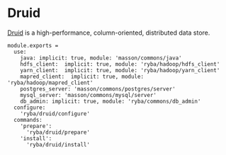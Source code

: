
# Druid

[Druid](http://www.druid.io) is a high-performance, column-oriented, distributed 
data store.

    module.exports =
      use:
        java: implicit: true, module: 'masson/commons/java'
        hdfs_client:  implicit: true, module: 'ryba/hadoop/hdfs_client'
        yarn_client:  implicit: true, module: 'ryba/hadoop/yarn_client'
        mapred_client:  implicit: true, module: 'ryba/hadoop/mapred_client'
        postgres_server: 'masson/commons/postgres/server'
        mysql_server: 'masson/commons/mysql/server'
        db_admin: implicit: true, module: 'ryba/commons/db_admin'
      configure:
        'ryba/druid/configure'
      commands:
        'prepare':
          'ryba/druid/prepare'
        'install':
          'ryba/druid/install'
